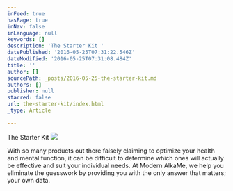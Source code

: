 ```yaml
---
inFeed: true
hasPage: true
inNav: false
inLanguage: null
keywords: []
description: 'The Starter Kit '
datePublished: '2016-05-25T07:31:22.546Z'
dateModified: '2016-05-25T07:31:08.484Z'
title: ''
author: []
sourcePath: _posts/2016-05-25-the-starter-kit.md
authors: []
publisher: null
starred: false
url: the-starter-kit/index.html
_type: Article

---
```

The Starter Kit ![](https://the-grid-user-content.s3-us-west-2.amazonaws.com/602179c3-c744-48c8-9025-3bd11b019acb.png)

With so many products out there falsely claiming to optimize your health and mental function, it can be difficult to determine which ones will actually be effective and suit your individual needs. At Modern AlkaMe, we help you eliminate the guesswork by providing you with the only answer that matters; your own data.